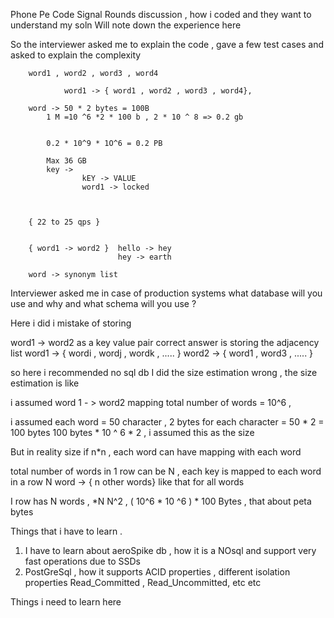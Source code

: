 Phone Pe
Code Signal Rounds discussion , how i coded and they want to understand my soln
Will note down the experience here 


So the interviewer asked me to explain the code , gave a few test cases and asked to explain the complexity 


        word1 , word2 , word3 , word4

                word1 -> { word1 , word2 , word3 , word4},

        word -> 50 * 2 bytes = 100B
            1 M =10 ^6 *2 * 100 b , 2 * 10 ^ 8 => 0.2 gb


            0.2 * 10^9 * 1O^6 = 0.2 PB

            Max 36 GB
            key ->
                    kEY -> VALUE
                    word1 -> locked



        { 22 to 25 qps }


        { word1 -> word2 }  hello -> hey
                            hey -> earth

        word -> synonym list


  Interviewer asked me in case of production systems what database will you use and why and what schema will you use ? 

  Here i did i mistake of storing 

  word1 -> word2 as a key value pair 
  correct answer is storing the adjacency list 
  word1 -> { wordi , wordj , wordk , ..... } 
  word2 -> { word1 , word3 , .....  } 

  so here i recommended no sql db 
  I did the size estimation wrong , 
  the size estimation is like 

  i assumed word 1 - > word2 mapping 
  total number of words = 10^6 , 

  i assumed each word = 50 character , 2 bytes for each character  = 50 * 2 = 100 bytes 
  100 bytes * 10 ^ 6 * 2 , i assumed this as the size 

  But in reality size if 
  n*n , each word can have mapping with each word

  total number of words in 1 row can be N ,
  each key is mapped to each word in a row 
  N word -> { n other words} 
  like that for all words

  I row has N words , *N 
  N^2 , 
  ( 10^6 * 10 ^6 ) * 100 Bytes , that about peta bytes 


  Things that i have to learn .

  1. I have to learn about aeroSpike db , how it is a NOsql and support very fast operations due to SSDs
  2. PostGreSql , how it supports ACID properties  , different isolation properties
       Read_Committed , Read_Uncommitted, etc etc 






  Things i need to learn here 
